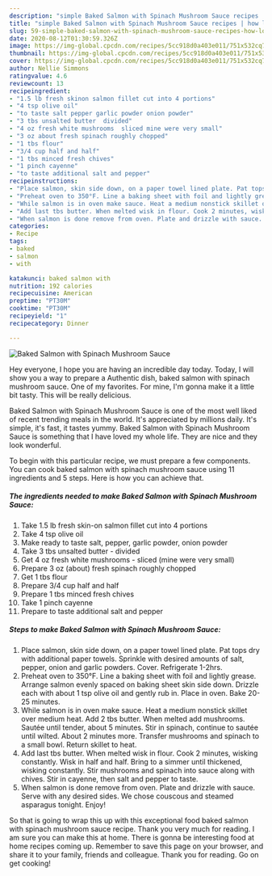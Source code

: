 ```yaml
---
description: "simple Baked Salmon with Spinach Mushroom Sauce recipes | how long to bake Baked Salmon with Spinach Mushroom Sauce"
title: "simple Baked Salmon with Spinach Mushroom Sauce recipes | how long to bake Baked Salmon with Spinach Mushroom Sauce"
slug: 59-simple-baked-salmon-with-spinach-mushroom-sauce-recipes-how-long-to-bake-baked-salmon-with-spinach-mushroom-sauce
date: 2020-08-12T01:30:59.326Z
image: https://img-global.cpcdn.com/recipes/5cc918d0a403e011/751x532cq70/baked-salmon-with-spinach-mushroom-sauce-recipe-main-photo.jpg
thumbnail: https://img-global.cpcdn.com/recipes/5cc918d0a403e011/751x532cq70/baked-salmon-with-spinach-mushroom-sauce-recipe-main-photo.jpg
cover: https://img-global.cpcdn.com/recipes/5cc918d0a403e011/751x532cq70/baked-salmon-with-spinach-mushroom-sauce-recipe-main-photo.jpg
author: Nellie Simmons
ratingvalue: 4.6
reviewcount: 13
recipeingredient:
- "1.5 lb fresh skinon salmon fillet cut into 4 portions"
- "4 tsp olive oil"
- "to taste salt pepper garlic powder onion powder"
- "3 tbs unsalted butter  divided"
- "4 oz fresh white mushrooms  sliced mine were very small"
- "3 oz about fresh spinach roughly chopped"
- "1 tbs flour"
- "3/4 cup half and half"
- "1 tbs minced fresh chives"
- "1 pinch cayenne"
- "to taste additional salt and pepper"
recipeinstructions:
- "Place salmon, skin side down, on a paper towel lined plate. Pat tops dry with additional paper towels. Sprinkle with desired amounts of salt, pepper, onion and garlic powders. Cover. Refrigerate 1-2hrs."
- "Preheat oven to 350°F. Line a baking sheet with foil and lightly grease. Arrange salmon evenly spaced on baking sheet skin side down. Drizzle each with about 1 tsp olive oil and gently rub in. Place in oven. Bake 20-25 minutes."
- "While salmon is in oven make sauce. Heat a medium nonstick skillet over medium heat. Add 2 tbs butter. When melted add mushrooms. Sautée until tender, about 5 minutes. Stir in spinach, continue to sautée until wilted. About 2 minutes more. Transfer mushrooms and spinach to a small bowl. Return skillet to heat."
- "Add last tbs butter. When melted wisk in flour. Cook 2 minutes, wisking constantly. Wisk in half and half. Bring to a simmer until thickened, wisking constantly. Stir mushrooms and spinach into sauce along with chives. Stir in cayenne, then salt and pepper to taste."
- "When salmon is done remove from oven. Plate and drizzle with sauce. Serve with any desired sides. We chose couscous and steamed asparagus tonight. Enjoy!"
categories:
- Recipe
tags:
- baked
- salmon
- with

katakunci: baked salmon with 
nutrition: 192 calories
recipecuisine: American
preptime: "PT30M"
cooktime: "PT30M"
recipeyield: "1"
recipecategory: Dinner

---
```



![Baked Salmon with Spinach Mushroom Sauce](https://img-global.cpcdn.com/recipes/5cc918d0a403e011/751x532cq70/baked-salmon-with-spinach-mushroom-sauce-recipe-main-photo.jpg)

Hey everyone, I hope you are having an incredible day today. Today, I will show you a way to prepare a Authentic dish, baked salmon with spinach mushroom sauce. One of my favorites. For mine, I'm gonna make it a little bit tasty. This will be really delicious.



Baked Salmon with Spinach Mushroom Sauce is one of the most well liked of recent trending meals in the world. It's appreciated by millions daily. It's simple, it's fast, it tastes yummy. Baked Salmon with Spinach Mushroom Sauce is something that I have loved my whole life. They are nice and they look wonderful.


To begin with this particular recipe, we must prepare a few components. You can cook baked salmon with spinach mushroom sauce using 11 ingredients and 5 steps. Here is how you can achieve that.

<!--inarticleads1-->

##### The ingredients needed to make Baked Salmon with Spinach Mushroom Sauce:

1. Take 1.5 lb fresh skin-on salmon fillet cut into 4 portions
1. Take 4 tsp olive oil
1. Make ready to taste salt, pepper, garlic powder, onion powder
1. Take 3 tbs unsalted butter - divided
1. Get 4 oz fresh white mushrooms - sliced (mine were very small)
1. Prepare 3 oz (about) fresh spinach roughly chopped
1. Get 1 tbs flour
1. Prepare 3/4 cup half and half
1. Prepare 1 tbs minced fresh chives
1. Take 1 pinch cayenne
1. Prepare to taste additional salt and pepper




<!--inarticleads2-->

##### Steps to make Baked Salmon with Spinach Mushroom Sauce:

1. Place salmon, skin side down, on a paper towel lined plate. Pat tops dry with additional paper towels. Sprinkle with desired amounts of salt, pepper, onion and garlic powders. Cover. Refrigerate 1-2hrs.
1. Preheat oven to 350°F. Line a baking sheet with foil and lightly grease. Arrange salmon evenly spaced on baking sheet skin side down. Drizzle each with about 1 tsp olive oil and gently rub in. Place in oven. Bake 20-25 minutes.
1. While salmon is in oven make sauce. Heat a medium nonstick skillet over medium heat. Add 2 tbs butter. When melted add mushrooms. Sautée until tender, about 5 minutes. Stir in spinach, continue to sautée until wilted. About 2 minutes more. Transfer mushrooms and spinach to a small bowl. Return skillet to heat.
1. Add last tbs butter. When melted wisk in flour. Cook 2 minutes, wisking constantly. Wisk in half and half. Bring to a simmer until thickened, wisking constantly. Stir mushrooms and spinach into sauce along with chives. Stir in cayenne, then salt and pepper to taste.
1. When salmon is done remove from oven. Plate and drizzle with sauce. Serve with any desired sides. We chose couscous and steamed asparagus tonight. Enjoy!




So that is going to wrap this up with this exceptional food baked salmon with spinach mushroom sauce recipe. Thank you very much for reading. I am sure you can make this at home. There is gonna be interesting food at home recipes coming up. Remember to save this page on your browser, and share it to your family, friends and colleague. Thank you for reading. Go on get cooking!
